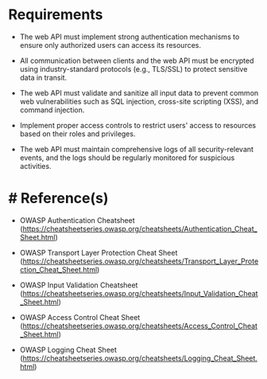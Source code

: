 # Requirements
- The web API must implement strong authentication mechanisms to ensure only authorized users can access its resources.

-  All communication between clients and the web API must be encrypted using industry-standard protocols (e.g., TLS/SSL) to protect sensitive data in transit.

- The web API must validate and sanitize all input data to prevent common web vulnerabilities such as SQL injection, cross-site scripting (XSS), and command injection.

- Implement proper access controls to restrict users' access to resources based on their roles and privileges.

- The web API must maintain comprehensive logs of all security-relevant events, and the logs should be regularly monitored for suspicious activities.

# # Reference(s)
- OWASP Authentication Cheatsheet (https://cheatsheetseries.owasp.org/cheatsheets/Authentication_Cheat_Sheet.html)

- OWASP Transport Layer Protection Cheat Sheet (https://cheatsheetseries.owasp.org/cheatsheets/Transport_Layer_Protection_Cheat_Sheet.html)

-  OWASP Input Validation Cheatsheet (https://cheatsheetseries.owasp.org/cheatsheets/Input_Validation_Cheat_Sheet.html)

- OWASP Access Control Cheat Sheet (https://cheatsheetseries.owasp.org/cheatsheets/Access_Control_Cheat_Sheet.html)

-  OWASP Logging Cheat Sheet (https://cheatsheetseries.owasp.org/cheatsheets/Logging_Cheat_Sheet.html)